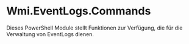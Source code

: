# Wmi.EventLogs.Commands

Dieses PowerShell Module stellt Funktionen zur Verfügung, die für die Verwaltung von EventLogs dienen.
